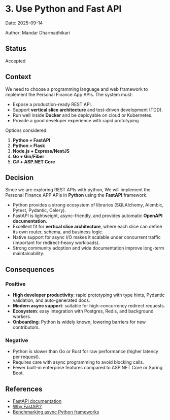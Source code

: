 # 3. Use Python and Fast API

Date: 2025-09-14

Author: Mandar Dharmadhikari

## Status

Accepted

## Context

We need to choose a programming language and web framework to implement the Personal Finance App APIs. The system must:  

- Expose a production-ready REST API.  
- Support **vertical slice architecture** and test-driven development (TDD).  
- Run well inside **Docker** and be deployable on cloud or Kubernetes.  
- Provide a good developer experience with rapid prototyping

Options considered:  

1. **Python + FastAPI**  
2. **Python + Flask**  
3. **Node.js + Express/NestJS**  
4. **Go + Gin/Fiber**  
5. **C# + ASP.NET Core**  

## Decision

Since we are exploring REST APIs with python, We will implement the Personal Finance APP APIs in **Python** using the **FastAPI** framework.  

- Python provides a strong ecosystem of libraries (SQLAlchemy, Alembic, Pytest, Pydantic, Celery).  
- FastAPI is lightweight, async-friendly, and provides automatic **OpenAPI documentation**.  
- Excellent fit for **vertical slice architecture**, where each slice can define its own router, schema, and business logic.  
- Native support for async I/O makes it scalable under concurrent traffic (important for redirect-heavy workloads).  
- Strong community adoption and wide documentation improve long-term maintainability.  

## Consequences

### Positive

- **High developer productivity**: rapid prototyping with type hints, Pydantic validation, and auto-generated docs.  
- **Modern async support**: suitable for high-concurrency redirect requests.  
- **Ecosystem**: easy integration with Postgres, Redis, and background workers.  
- **Onboarding**: Python is widely known, lowering barriers for new contributors.  

### Negative

- Python is slower than Go or Rust for raw performance (higher latency per request).  
- Requires care with async programming to avoid blocking calls.  
- Fewer built-in enterprise features compared to ASP.NET Core or Spring Boot.  

## References

- [FastAPI documentation](https://fastapi.tiangolo.com/)  
- [Why FastAPI?](https://fastapi.tiangolo.com/fastapi-in-production/)  
- [Benchmarking async Python frameworks](https://www.techempower.com/benchmarks/)  
